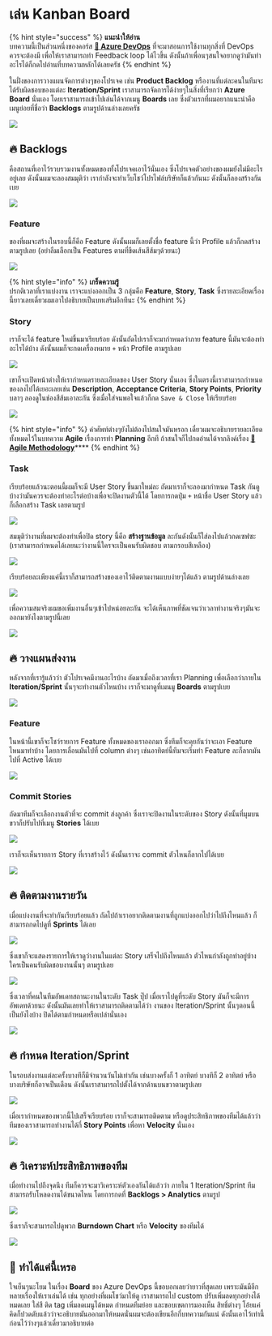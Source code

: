 # เล่น Kanban Board

{% hint style="success" %}
**แนะนำให้อ่าน**  
บทความนี้เป็นส่วนหนึ่งของคอร์ส [**👶 Azure DevOps**](https://saladpuk.gitbook.io/learn/cloud/azure-devops) ที่จะมาสอนการใช้งานทุกสิ่งที่ DevOps ควรจะต้องมี เพื่อให้เราสามารถทำ Feedback loop ได้ไวขึ้น ดังนั้นถ้าเพื่อนๆสนใจอยากดูว่ามันทำอะไรได้ก็กดไปอ่านที่บทความหลักได้เลยครัช
{% endhint %}

ในฝั่งของการวางแผนจัดการต่างๆของโปรเจค เช่น **Product Backlog** หรืองานที่แต่ละคนในทีมจะได้รับผิดชอบของแต่ละ **Iteration/Sprint** เราสามารถจัดการได้ง่ายๆในสิ่งที่เรียกว่า **Azure Board** นั่นเอง โดยเราสามารถเข้าไปเล่นได้จากเมนู **Boards** เลย ซึ่งตัวแรกที่ผมอยากแนะนำคือเมนูย่อยที่ชื่อว่า **Backlogs** ตามรูปด้านล่างเลยครัช

![](../../.gitbook/assets/image%20%28859%29.png)

## 🔥 Backlogs

คือสถานที่เอาไว้รวบรวมงานทั้งหมดของทั้งโปรเจคเอาไว้นั่นเอง ซึ่งโปรเจคตัวอย่างของผมยังไม่มีอะไรอยู่เลย ดังนั้นผมจะลองสมมุติว่า เรากำลังจะทำเว็บโชว์โปรไฟล์บริษัทก็แล้วกันนะ ดังนั้นก็ลองสร้างกันเบย

![](../../.gitbook/assets/image%20%28381%29.png)

### Feature

ของที่ผมจะสร้างในรอบนี้ก็คือ Feature ดังนั้นผมก็เลยตั้งชื่อ feature นี้ว่า Profile แล้วก็กดสร้างตามรูปเลย \(อย่าลืมเลือกเป็น Features ตามที่ขีดเส้นสีส้มๆด้วยนะ\)

![](../../.gitbook/assets/image%20%28145%29.png)

{% hint style="info" %}
**เกร็ดความรู้**  
ปรกติเวลาที่เราแบ่งงาน เราจะแบ่งออกเป็น 3 กลุ่มคือ **Feature**, **Story**, **Task** ซึ่งรายละเอียดเรื่องนี้ยาวเลยเดี๋ยวผมเอาไปอธิบายเป็นบทเสริมอีกทีนะ
{% endhint %}

### Story

เราก็จะได้ feature ใหม่ขึ้นมาเรียบร้อย ดังนั้นถัดไปเราก็จะมากำหนดว่าภาย feature นี้มันจะต้องทำอะไรได้บ้าง ดังนั้นผมก็จะกดเครื่องหมาย `+` หน้า Profile ตามรูปเลย

![](../../.gitbook/assets/image%20%28369%29.png)

เขาก็จะเปิดหน้าต่างให้เรากำหนดรายละเอียดของ User Story นั่นเอง ซึ่งในตรงนี้เราสามารถกำหนดของลงไปได้เยอะเลยเช่น **Description**, **Acceptance Criteria**, **Story Points**, **Priority** บลาๆ ลองดูในช่องสีส้มเอาละกัน ซึ่งเมื่อใส่จนพอใจแล้วก็กด `Save & Close` ให้เรียบร้อย

![](../../.gitbook/assets/image%20%28714%29.png)

{% hint style="info" %}
คำศัพท์ต่างๆยังไม่ต้องไปสนใจมันหรอก เดี๋ยวผมจะอธิบายรายละเอียดทั้งหมดไว้ในบทความ **Agile** เรื่องการทำ **Planning** อีกที ถ้าสนใจก็ไปกดอ่านได้จากลิงค์เรื่อง [👦 **Agile Methodology**](https://saladpuk.gitbook.io/learn/basic/agile-methodology)\*\*\*\*
{% endhint %}

### Task

เรียบร้อยแล้วนะตอนนี้ผมก็จะมี User Story ขึ้นมาใหม่ละ ถัดมาเราก็จะลองมากำหนด Task กันดูบ้างว่ามันควรจะต้องทำอะไรต่อบ้างเพื่อจะปิดงานตัวนี้ได้ โดยการกดปุ่ม `+` หน้าชื่อ User Story แล้วก็เลือกสร้าง Task เลยตามรูป

![](../../.gitbook/assets/image%20%28290%29.png)

สมมุติว่างานที่ผมจะต้องทำเพื่อปิด story นี้คือ **สร้างฐานข้อมูล** ละกันดังนั้นก็ใส่ลงไปแล้วกดเซฟซะ \(เราสามารถกำหนดได้เลยนะว่างานนี้ใครจะเป็นคนรับผิดชอบ ตามกรอบสีเหลือง\)

![](../../.gitbook/assets/image%20%28416%29.png)

เรียบร้อยละเพียงแค่นี้เราก็สามารถสร้างของเอาไว้ติดตามงานแบบง่ายๆได้แล้ว ตามรูปด้านล่างเลย

![](../../.gitbook/assets/image%20%2892%29.png)

เพื่อความสมจริงผมขอเพิ่มงานอื่นๆเข้าไปหน่อยละกัน จะได้เห็นภาพที่ชัดเจนว่าเวลาทำงานจริงๆมันจะออกมายังไงตามรูปนี้เลย

![](../../.gitbook/assets/image%20%2858%29.png)

## 🔥 วางแผนส่งงาน

หลังจากที่เรารู้แล้วว่า ตัวโปรเจคมีงานอะไรบ้าง ถัดมาเมื่อถึงเวลาที่เรา Planning เพื่อเลือกว่าภายใน **Iteration/Sprint** นั้นๆจะทำงานตัวไหนบ้าง เราก็จะมาดูที่เมนมู **Boards** ตามรูปเบย

![](../../.gitbook/assets/image%20%2822%29.png)

### Feature

ในหน้านี้เขาก็จะโชว์รายการ Feature ทั้งหมดของเราออกมา ซึ่งทีมก็จะคุยกันว่าจะเอา Feature ไหนมาทำบ้าง โดยการเลื่อนมันไปที่ column ต่างๆ เช่นอาทิตย์นี้ทีมจะเริ่มทำ Feature ละก็ลากมันไปที่ Active ได้เบย

![](../../.gitbook/assets/image%20%2839%29.png)

### Commit Stories

ถัดมาทีมก็จะเลือกงานตัวที่จะ commit ส่งลูกค้า ซึ่งเราจะปิดงานในระดับของ Story ดังนั้นที่มุมบนขวาก็ปรับไปที่เมนู **Stories** ได้เบย

![](../../.gitbook/assets/image%20%28272%29.png)

เราก็จะเห็นรายการ Story ที่เราสร้างไว้ ดังนั้นเราจะ commit ตัวไหนก็ลากไปได้เบย

![](../../.gitbook/assets/image%20%28879%29.png)

## 🔥 ติดตามงานรายวัน

เมื่อแบ่งงานที่จะทำกันเรียบร้อยแล้ว ถัดไปถ้าเราอยากติดตามงานที่ถูกแบ่งออกไปว่าไปถึงไหนแล้ว ก็สามารถกดไปดูที่ **Sprints** ได้เลย

![](../../.gitbook/assets/image%20%28273%29.png)

ซึ่งเขาก็จะแสดงรายการให้เราดูว่างานในแต่ละ Story เสร็จไปถึงไหนแล้ว ตัวไหนกำลังถูกทำอยู่บ้าง ใครเป็นคนรับผิดชอบงานนั้นๆ ตามรูปเลย

![](../../.gitbook/assets/image%20%2826%29.png)

ซึ่งเวลาที่คนในทีมอัพเดทสถานะงานในระดับ Task ปุ๊ป เมื่อเราไปดูที่ระดับ Story มันก็จะมีการอัพเดทด้วยนะ ดังนั้นมันเลยทำให้เราสามารถติดตามได้ว่า งานของ Iteration/Sprint นั้นๆตอนนี้เป็นยังไงบ้าง ปิดได้ตามกำหนดหรือเปล่านั่นเอง

![](../../.gitbook/assets/image%20%28640%29.png)

## 🔥 กำหนด Iteration/Sprint

ในรอบส่งงานแต่ละครั้งบางทีก็มีจำนวนวันไม่เท่ากัน เช่นบางครั้งก็ 1 อาทิตย์ บางทีก็ 2 อาทิตย์ หรือบางบริษัทก็อาจเป็นเดือน ดังนั้นเราสามารถไปตั้งได้จากด้านบนขวาตามรูปเลย

![](../../.gitbook/assets/image%20%28508%29.png)

เมื่อเรากำหนดของพวกนี้ไปเสร็จเรียบร้อย เราก็จะสามารถติดตาม หรือดูประสิทธิภาพของทีมได้แล้วว่า ทีมของเราสามารถทำงานได้กี่ **Story Points** เพื่อหา **Velocity** นั่นเอง

![](../../.gitbook/assets/image%20%28559%29.png)

## 🔥 วิเคราะห์ประสิทธิภาพของทีม

เมื่อทำงานไปถึงจุดนึง ทีมก็ควรจะมาวิเคราะห์ตัวเองกันได้แล้วว่า ภายใน 1 Iteration/Sprint ทีมสามารถรับโหลดงานได้ขนาดไหน โดยการกดที่ **Backlogs &gt; Analytics** ตามรูป

![](../../.gitbook/assets/image%20%28393%29.png)

ซึ่งเราก็จะสามารถไปดูพวก **Burndown Chart** หรือ **Velocity** ของทีมได้

![](../../.gitbook/assets/image%20%28621%29.png)

## 🤔 ทำได้แค่นี้เหรอ

ใจเย็นๆนะโยม ในเรื่อง **Board** ของ Azure DevOps นี้ขอบอกเลยว่ายาวที่สุดเลย เพราะมันมีอีกหลายเรื่องให้เราเล่นได้ เช่น ทุกอย่างที่ผมโชว์มาให้ดู เราสามารถไป custom ปรับเพิ่มลดทุกอย่างได้หมดเลย ใส่สี ติด tag เพิ่มลดเมนูได้หมด กำหนดทีมย่อย และขอบเขตการมองเห็น สิทธิ์ต่างๆ โอ้ยแค่คิดก็ปวดตับแล้วว่าจะอธิบายมันออกมาให้หมดนั่นผมจะต้องเขียนอีกกี่บทความกันแน่ ดังนั้นเอาไว้เท่านี้ก่อนไว้ว่างๆแล้วเดี๋ยวมาอธิบายต่อ

